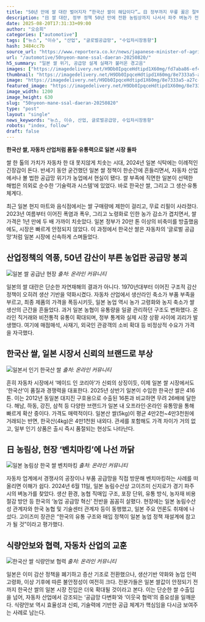 ```yaml
---
title: "50년 만에 쌀 대란 벌어지자 “한국산 쌀이 해답이다”… 日 정부까지 무릎 꿇은 절박한 이유"
description: "日 쌀 대란, 정부 정책 50년 만에 전환 농림상까지 나서서 파주 벼농가 전격 방문 ..."
date: 2025-08-20T17:31:33+09:00
author: "오승희"
categories: ["automotive"]
tags: ["뉴스", "이슈", "산업", "글로벌공급망", "수입차시장동향"]
hash: 3484cc7b
source_url: "https://www.reportera.co.kr/news/japanese-minister-of-agriculture-forestry-and-fisheries-visits-paju/"
url: "/automotive/50nyeon-mane-ssal-daeran-20250820/"
h5_summary: "일본 쌀 위기, 공급망 설계 실패가 불러온 경고음"
images: ["https://imagedelivery.net/H9Db0IpqceHdtipd1X60mg/fd7aba86-ef43-4136-a6be-5ab40ca4bf00/public", "https://imagedelivery.net/H9Db0IpqceHdtipd1X60mg/8e7333a5-a27c-49aa-2e3e-c7c3258e3200/public", "https://imagedelivery.net/H9Db0IpqceHdtipd1X60mg/97299f59-1a67-4d19-7a25-a9e36a401e00/public", "https://imagedelivery.net/H9Db0IpqceHdtipd1X60mg/1bef132f-e034-452e-bb25-6f746347c900/public", "https://imagedelivery.net/H9Db0IpqceHdtipd1X60mg/0c6205b9-07bc-4300-f550-e8f6b6c14900/public"]
thumbnail: "https://imagedelivery.net/H9Db0IpqceHdtipd1X60mg/8e7333a5-a27c-49aa-2e3e-c7c3258e3200/public"
image: "https://imagedelivery.net/H9Db0IpqceHdtipd1X60mg/8e7333a5-a27c-49aa-2e3e-c7c3258e3200/public"
featured_image: "https://imagedelivery.net/H9Db0IpqceHdtipd1X60mg/8e7333a5-a27c-49aa-2e3e-c7c3258e3200/public"
image_width: 1200
image_height: 630
slug: "50nyeon-mane-ssal-daeran-20250820"
type: "post"
layout: "single"
news_keywords: "뉴스, 이슈, 산업, 글로벌공급망, 수입차시장동향"
robots: "index, follow"
draft: false
---
```


**한국산 쌀, 자동차 산업처럼 품질·유통력으로 일본 시장 돌파**

쌀 한 톨의 가치가 자동차 한 대 못지않게 치솟는 시대, 2024년 일본 식탁에는 이례적인 긴장감이 돈다. 반세기 동안 굳건했던 일본 쌀 정책이 한순간에 흔들리면서, 자동차 산업에서나 볼 법한 공급망 위기가 농업에서 현실이 됐다. 쌀 부족에 직면한 일본이 선택한 해법은 의외로 순수한 ‘기술력과 시스템’에 있었다. 바로 한국산 쌀, 그리고 그 생산·유통 체계다.

최근 일본 현지 마트와 음식점에서는 쌀 구매량에 제한이 걸리고, 무료 리필이 사라졌다. 2023년 여름부터 이어진 폭염과 폭우, 그리고 노령화로 인한 농가 감소가 겹치면서, 쌀 가격은 1년 만에 두 배 가까이 치솟았다. 일본 정부가 20만 톤 이상의 비축미를 방출했음에도, 시장은 빠르게 안정되지 않았다. 이 과정에서 한국산 쌀은 자동차의 ‘글로벌 공급망’처럼 일본 시장에 신속하게 스며들었다.

## 산업정책의 역풍, 50년 감산이 부른 농업판 공급망 붕괴

![일본 쌀 공급난 현장](https://imagedelivery.net/H9Db0IpqceHdtipd1X60mg/97299f59-1a67-4d19-7a25-a9e36a401e00/public)
*출처: 온라인 커뮤니티*


일본의 쌀 대란은 단순한 자연재해의 결과가 아니다. 1970년대부터 이어진 구조적 감산 정책이 오히려 생산 기반을 약화시켰다. 자동차 산업에서 생산라인 축소가 부품 부족을 부르고, 최종 제품의 가격을 폭등시키듯, 일본 농업 역시 농가 고령화와 농지 축소가 쌀 생산의 근간을 흔들었다. 과거 일본 농협이 유통량을 일괄 관리하던 구조도 변화했다. 온라인 직거래와 비전통적 유통이 확대되며, 정부 통계와 실제 시장 상황 사이에 괴리가 발생했다. 여기에 매점매석, 사재기, 외국인 관광객의 소비 확대 등 비정상적 수요가 가격을 자극했다.

## 한국산 쌀, 일본 시장서 신뢰의 브랜드로 부상

![일본서 인기 한국산 쌀](https://imagedelivery.net/H9Db0IpqceHdtipd1X60mg/0c6205b9-07bc-4300-f550-e8f6b6c14900/public)
*출처: 온라인 커뮤니티*


흔히 자동차 시장에서 ‘메이드 인 코리아’가 신뢰의 상징이듯, 이제 일본 쌀 시장에서도 ‘한국산’이 품질과 경쟁력을 대표한다. 2025년 상반기 일본이 수입한 한국산 쌀은 416톤. 이는 2012년 동일본 대지진 구호용으로 수출된 16톤과 비교하면 무려 26배에 달한다. 해남, 하동, 강진, 삼척 등 다양한 브랜드가 일본 내 오프라인·온라인 유통망을 통해 빠르게 확산 중이다. 가격도 매력적이다. 일본산 쌀(5kg)이 평균 4만2천~4만3천원에 거래되는 반면, 한국산(4kg)은 4만1천원 내외다. 관세를 포함해도 가격 차이가 거의 없고, 일부 인기 상품은 출시 즉시 품절되는 현상도 나타난다.

## 日 농림상, 현장 ‘벤치마킹’에 나선 까닭

![일본 농림상 한국 쌀 벤치마킹](https://imagedelivery.net/H9Db0IpqceHdtipd1X60mg/1bef132f-e034-452e-bb25-6f746347c900/public)
*출처: 온라인 커뮤니티*


자동차 업계에서 경쟁사의 공장이나 부품 공급망을 직접 방문해 벤치마킹하는 사례를 떠올리면 이해가 쉽다. 2024년 6월 11일, 일본 농림수산상 고이즈미 신지로가 경기 파주시의 벼농가를 찾았다. 생산 환경, 농협 직매입 구조, 포장 단위, 유통 방식, 농자재 비용 절감 방안 등 한국의 ‘농업 공급망 혁신’ 전반을 꼼꼼히 살폈다. 현장에는 일본 농림수산성 관계자와 한국 농협 및 기술센터 관계자 등이 동행했고, 일본 주요 언론도 취재에 나섰다. 고이즈미 장관은 “한국의 유통 구조와 매입 정책이 일본 농업 정책 재설계에 참고가 될 것”이라고 평가했다.

## 식량안보와 협력, 자동차 산업의 교훈

![한국산 쌀 식량안보 협력](https://imagedelivery.net/H9Db0IpqceHdtipd1X60mg/fd7aba86-ef43-4136-a6be-5ab40ca4bf00/public)
*출처: 온라인 커뮤니티*


일본은 이미 감산 정책을 폐기하고 증산 기조로 전환했으나, 생산기반 약화와 농업 인력 고령화, 이상 기후에 따른 불안정성이 여전히 크다. 전문가들은 일본 쌀값이 안정되기 전까지 한국산 쌀의 일본 시장 진입은 더욱 확대될 것이라고 본다. 이는 단순한 쌀 수출입을 넘어, 자동차 산업에서 강조되는 ‘공급망 다변화’와 ‘이웃국 협력’의 중요성을 일깨운다. 식량안보 역시 효율성과 신뢰, 기술력에 기반한 공급 체계가 핵심임을 다시금 보여주는 사례로 남는다.
